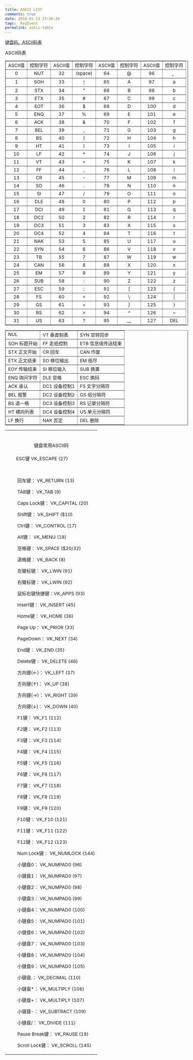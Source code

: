 ```yaml
---
title: ASKII LIST  
comments: true  
date: 2018-01-23 23:36:30  
tags:  KeyEvent  
permalink: askii-table  
---
```


<div id="topics">
<div class="post">

<a id="cb_post_title_url" class="postTitle2" href="http://www.cnblogs.com/knowledgesea/archive/2012/05/19/2508683.html">键盘码、ASCII码表</a>
<div class="clear"></div>
<div class="postBody">
<div id="cnblogs_post_body">

<span style="font-size: 15px;">ASCII码表</span>
<table style="width: 600px;" border="1" cellspacing="0" cellpadding="0">
<tbody>
<tr>
<td valign="top"><span style="font-size: 15px;">ASCII值</span></td>
<td valign="top"><span style="font-size: 15px;">控制字符</span></td>
<td valign="top"><span style="font-size: 15px;">ASCII值</span></td>
<td valign="top"><span style="font-size: 15px;">控制字符</span></td>
<td valign="top"><span style="font-size: 15px;">ASCII值</span></td>
<td valign="top"><span style="font-size: 15px;">控制字符</span></td>
<td valign="top"><span style="font-size: 15px;">ASCII值</span></td>
<td valign="top"><span style="font-size: 15px;">控制字符</span></td>
</tr>
<tr align="middle">
<td valign="top"><span style="font-size: 15px;">0</span></td>
<td valign="top"><span style="font-size: 15px;">NUT</span></td>
<td valign="top"><span style="font-size: 15px;">32</span></td>
<td valign="top"><span style="font-size: 15px;">(space)</span></td>
<td valign="top"><span style="font-size: 15px;">64</span></td>
<td valign="top"><span style="font-size: 15px;">@</span></td>
<td valign="top"><span style="font-size: 15px;">96</span></td>
<td valign="top"><span style="font-size: 15px;">、</span></td>
</tr>
<tr align="middle">
<td valign="top"><span style="font-size: 15px;">1</span></td>
<td valign="top"><span style="font-size: 15px;">SOH</span></td>
<td valign="top"><span style="font-size: 15px;">33</span></td>
<td valign="top"><span style="font-size: 15px;">！</span></td>
<td valign="top"><span style="font-size: 15px;">65</span></td>
<td valign="top"><span style="font-size: 15px;">A</span></td>
<td valign="top"><span style="font-size: 15px;">97</span></td>
<td valign="top"><span style="font-size: 15px;">a</span></td>
</tr>
<tr align="middle">
<td valign="top"><span style="font-size: 15px;">2</span></td>
<td valign="top"><span style="font-size: 15px;">STX</span></td>
<td valign="top"><span style="font-size: 15px;">34</span></td>
<td valign="top"><span style="font-size: 15px;">”</span></td>
<td valign="top"><span style="font-size: 15px;">66</span></td>
<td valign="top"><span style="font-size: 15px;">B</span></td>
<td valign="top"><span style="font-size: 15px;">98</span></td>
<td valign="top"><span style="font-size: 15px;">b</span></td>
</tr>
<tr align="middle">
<td valign="top"><span style="font-size: 15px;">3</span></td>
<td valign="top"><span style="font-size: 15px;">ETX</span></td>
<td valign="top"><span style="font-size: 15px;">35</span></td>
<td valign="top"><span style="font-size: 15px;">#</span></td>
<td valign="top"><span style="font-size: 15px;">67</span></td>
<td valign="top"><span style="font-size: 15px;">C</span></td>
<td valign="top"><span style="font-size: 15px;">99</span></td>
<td valign="top"><span style="font-size: 15px;">c</span></td>
</tr>
<tr align="middle">
<td valign="top"><span style="font-size: 15px;">4</span></td>
<td valign="top"><span style="font-size: 15px;">EOT</span></td>
<td valign="top"><span style="font-size: 15px;">36</span></td>
<td valign="top"><span style="font-size: 15px;">$</span></td>
<td valign="top"><span style="font-size: 15px;">68</span></td>
<td valign="top"><span style="font-size: 15px;">D</span></td>
<td valign="top"><span style="font-size: 15px;">100</span></td>
<td valign="top"><span style="font-size: 15px;">d</span></td>
</tr>
<tr align="middle">
<td valign="top"><span style="font-size: 15px;">5</span></td>
<td valign="top"><span style="font-size: 15px;">ENQ</span></td>
<td valign="top"><span style="font-size: 15px;">37</span></td>
<td valign="top"><span style="font-size: 15px;">%</span></td>
<td valign="top"><span style="font-size: 15px;">69</span></td>
<td valign="top"><span style="font-size: 15px;">E</span></td>
<td valign="top"><span style="font-size: 15px;">101</span></td>
<td valign="top"><span style="font-size: 15px;">e</span></td>
</tr>
<tr align="middle">
<td valign="top"><span style="font-size: 15px;">6</span></td>
<td valign="top"><span style="font-size: 15px;">ACK</span></td>
<td valign="top"><span style="font-size: 15px;">38</span></td>
<td valign="top"><span style="font-size: 15px;">&amp;</span></td>
<td valign="top"><span style="font-size: 15px;">70</span></td>
<td valign="top"><span style="font-size: 15px;">F</span></td>
<td valign="top"><span style="font-size: 15px;">102</span></td>
<td valign="top"><span style="font-size: 15px;">f</span></td>
</tr>
<tr align="middle">
<td valign="top"><span style="font-size: 15px;">7</span></td>
<td valign="top"><span style="font-size: 15px;">BEL</span></td>
<td valign="top"><span style="font-size: 15px;">39</span></td>
<td valign="top"><span style="font-size: 15px;">,</span></td>
<td valign="top"><span style="font-size: 15px;">71</span></td>
<td valign="top"><span style="font-size: 15px;">G</span></td>
<td valign="top"><span style="font-size: 15px;">103</span></td>
<td valign="top"><span style="font-size: 15px;">g</span></td>
</tr>
<tr align="middle">
<td valign="top"><span style="font-size: 15px;">8</span></td>
<td valign="top"><span style="font-size: 15px;">BS</span></td>
<td valign="top"><span style="font-size: 15px;">40</span></td>
<td valign="top"><span style="font-size: 15px;">(</span></td>
<td valign="top"><span style="font-size: 15px;">72</span></td>
<td valign="top"><span style="font-size: 15px;">H</span></td>
<td valign="top"><span style="font-size: 15px;">104</span></td>
<td valign="top"><span style="font-size: 15px;">h</span></td>
</tr>
<tr align="middle">
<td valign="top"><span style="font-size: 15px;">9</span></td>
<td valign="top"><span style="font-size: 15px;">HT</span></td>
<td valign="top"><span style="font-size: 15px;">41</span></td>
<td valign="top"><span style="font-size: 15px;">)</span></td>
<td valign="top"><span style="font-size: 15px;">73</span></td>
<td valign="top"><span style="font-size: 15px;">I</span></td>
<td valign="top"><span style="font-size: 15px;">105</span></td>
<td valign="top"><span style="font-size: 15px;">i</span></td>
</tr>
<tr align="middle">
<td valign="top"><span style="font-size: 15px;">10</span></td>
<td valign="top"><span style="font-size: 15px;">LF</span></td>
<td valign="top"><span style="font-size: 15px;">42</span></td>
<td valign="top"><span style="font-size: 15px;">*</span></td>
<td valign="top"><span style="font-size: 15px;">74</span></td>
<td valign="top"><span style="font-size: 15px;">J</span></td>
<td valign="top"><span style="font-size: 15px;">106</span></td>
<td valign="top"><span style="font-size: 15px;">j</span></td>
</tr>
<tr align="middle">
<td valign="top"><span style="font-size: 15px;">11</span></td>
<td valign="top"><span style="font-size: 15px;">VT</span></td>
<td valign="top"><span style="font-size: 15px;">43</span></td>
<td valign="top"><span style="font-size: 15px;">+</span></td>
<td valign="top"><span style="font-size: 15px;">75</span></td>
<td valign="top"><span style="font-size: 15px;">K</span></td>
<td valign="top"><span style="font-size: 15px;">107</span></td>
<td valign="top"><span style="font-size: 15px;">k</span></td>
</tr>
<tr align="middle">
<td valign="top"><span style="font-size: 15px;">12</span></td>
<td valign="top"><span style="font-size: 15px;">FF</span></td>
<td valign="top"><span style="font-size: 15px;">44</span></td>
<td valign="top"><span style="font-size: 15px;">,</span></td>
<td valign="top"><span style="font-size: 15px;">76</span></td>
<td valign="top"><span style="font-size: 15px;">L</span></td>
<td valign="top"><span style="font-size: 15px;">108</span></td>
<td valign="top"><span style="font-size: 15px;">l</span></td>
</tr>
<tr align="middle">
<td valign="top"><span style="font-size: 15px;">13</span></td>
<td valign="top"><span style="font-size: 15px;">CR</span></td>
<td valign="top"><span style="font-size: 15px;">45</span></td>
<td valign="top"><span style="font-size: 15px;">-</span></td>
<td valign="top"><span style="font-size: 15px;">77</span></td>
<td valign="top"><span style="font-size: 15px;">M</span></td>
<td valign="top"><span style="font-size: 15px;">109</span></td>
<td valign="top"><span style="font-size: 15px;">m</span></td>
</tr>
<tr align="middle">
<td valign="top"><span style="font-size: 15px;">14</span></td>
<td valign="top"><span style="font-size: 15px;">SO</span></td>
<td valign="top"><span style="font-size: 15px;">46</span></td>
<td valign="top"><span style="font-size: 15px;">.</span></td>
<td valign="top"><span style="font-size: 15px;">78</span></td>
<td valign="top"><span style="font-size: 15px;">N</span></td>
<td valign="top"><span style="font-size: 15px;">110</span></td>
<td valign="top"><span style="font-size: 15px;">n</span></td>
</tr>
<tr align="middle">
<td valign="top"><span style="font-size: 15px;">15</span></td>
<td valign="top"><span style="font-size: 15px;">SI</span></td>
<td valign="top"><span style="font-size: 15px;">47</span></td>
<td valign="top"><span style="font-size: 15px;">/</span></td>
<td valign="top"><span style="font-size: 15px;">79</span></td>
<td valign="top"><span style="font-size: 15px;">O</span></td>
<td valign="top"><span style="font-size: 15px;">111</span></td>
<td valign="top"><span style="font-size: 15px;">o</span></td>
</tr>
<tr align="middle">
<td valign="top"><span style="font-size: 15px;">16</span></td>
<td valign="top"><span style="font-size: 15px;">DLE</span></td>
<td valign="top"><span style="font-size: 15px;">48</span></td>
<td valign="top"><span style="font-size: 15px;">0</span></td>
<td valign="top"><span style="font-size: 15px;">80</span></td>
<td valign="top"><span style="font-size: 15px;">P</span></td>
<td valign="top"><span style="font-size: 15px;">112</span></td>
<td valign="top"><span style="font-size: 15px;">p</span></td>
</tr>
<tr align="middle">
<td valign="top"><span style="font-size: 15px;">17</span></td>
<td valign="top"><span style="font-size: 15px;">DCI</span></td>
<td valign="top"><span style="font-size: 15px;">49</span></td>
<td valign="top"><span style="font-size: 15px;">1</span></td>
<td valign="top"><span style="font-size: 15px;">81</span></td>
<td valign="top"><span style="font-size: 15px;">Q</span></td>
<td valign="top"><span style="font-size: 15px;">113</span></td>
<td valign="top"><span style="font-size: 15px;">q</span></td>
</tr>
<tr align="middle">
<td valign="top"><span style="font-size: 15px;">18</span></td>
<td valign="top"><span style="font-size: 15px;">DC2</span></td>
<td valign="top"><span style="font-size: 15px;">50</span></td>
<td valign="top"><span style="font-size: 15px;">2</span></td>
<td valign="top"><span style="font-size: 15px;">82</span></td>
<td valign="top"><span style="font-size: 15px;">R</span></td>
<td valign="top"><span style="font-size: 15px;">114</span></td>
<td valign="top"><span style="font-size: 15px;">r</span></td>
</tr>
<tr align="middle">
<td valign="top"><span style="font-size: 15px;">19</span></td>
<td valign="top"><span style="font-size: 15px;">DC3</span></td>
<td valign="top"><span style="font-size: 15px;">51</span></td>
<td valign="top"><span style="font-size: 15px;">3</span></td>
<td valign="top"><span style="font-size: 15px;">83</span></td>
<td valign="top"><span style="font-size: 15px;">X</span></td>
<td valign="top"><span style="font-size: 15px;">115</span></td>
<td valign="top"><span style="font-size: 15px;">s</span></td>
</tr>
<tr align="middle">
<td valign="top"><span style="font-size: 15px;">20</span></td>
<td valign="top"><span style="font-size: 15px;">DC4</span></td>
<td valign="top"><span style="font-size: 15px;">52</span></td>
<td valign="top"><span style="font-size: 15px;">4</span></td>
<td valign="top"><span style="font-size: 15px;">84</span></td>
<td valign="top"><span style="font-size: 15px;">T</span></td>
<td valign="top"><span style="font-size: 15px;">116</span></td>
<td valign="top"><span style="font-size: 15px;">t</span></td>
</tr>
<tr align="middle">
<td valign="top"><span style="font-size: 15px;">21</span></td>
<td valign="top"><span style="font-size: 15px;">NAK</span></td>
<td valign="top"><span style="font-size: 15px;">53</span></td>
<td valign="top"><span style="font-size: 15px;">5</span></td>
<td valign="top"><span style="font-size: 15px;">85</span></td>
<td valign="top"><span style="font-size: 15px;">U</span></td>
<td valign="top"><span style="font-size: 15px;">117</span></td>
<td valign="top"><span style="font-size: 15px;">u</span></td>
</tr>
<tr align="middle">
<td valign="top"><span style="font-size: 15px;">22</span></td>
<td valign="top"><span style="font-size: 15px;">SYN</span></td>
<td valign="top"><span style="font-size: 15px;">54</span></td>
<td valign="top"><span style="font-size: 15px;">6</span></td>
<td valign="top"><span style="font-size: 15px;">86</span></td>
<td valign="top"><span style="font-size: 15px;">V</span></td>
<td valign="top"><span style="font-size: 15px;">118</span></td>
<td valign="top"><span style="font-size: 15px;">v</span></td>
</tr>
<tr align="middle">
<td valign="top"><span style="font-size: 15px;">23</span></td>
<td valign="top"><span style="font-size: 15px;">TB</span></td>
<td valign="top"><span style="font-size: 15px;">55</span></td>
<td valign="top"><span style="font-size: 15px;">7</span></td>
<td valign="top"><span style="font-size: 15px;">87</span></td>
<td valign="top"><span style="font-size: 15px;">W</span></td>
<td valign="top"><span style="font-size: 15px;">119</span></td>
<td valign="top"><span style="font-size: 15px;">w</span></td>
</tr>
<tr align="middle">
<td valign="top"><span style="font-size: 15px;">24</span></td>
<td valign="top"><span style="font-size: 15px;">CAN</span></td>
<td valign="top"><span style="font-size: 15px;">56</span></td>
<td valign="top"><span style="font-size: 15px;">8</span></td>
<td valign="top"><span style="font-size: 15px;">88</span></td>
<td valign="top"><span style="font-size: 15px;">X</span></td>
<td valign="top"><span style="font-size: 15px;">120</span></td>
<td valign="top"><span style="font-size: 15px;">x</span></td>
</tr>
<tr align="middle">
<td valign="top"><span style="font-size: 15px;">25</span></td>
<td valign="top"><span style="font-size: 15px;">EM</span></td>
<td valign="top"><span style="font-size: 15px;">57</span></td>
<td valign="top"><span style="font-size: 15px;">9</span></td>
<td valign="top"><span style="font-size: 15px;">89</span></td>
<td valign="top"><span style="font-size: 15px;">Y</span></td>
<td valign="top"><span style="font-size: 15px;">121</span></td>
<td valign="top"><span style="font-size: 15px;">y</span></td>
</tr>
<tr align="middle">
<td valign="top"><span style="font-size: 15px;">26</span></td>
<td valign="top"><span style="font-size: 15px;">SUB</span></td>
<td valign="top"><span style="font-size: 15px;">58</span></td>
<td valign="top"><span style="font-size: 15px;">:</span></td>
<td valign="top"><span style="font-size: 15px;">90</span></td>
<td valign="top"><span style="font-size: 15px;">Z</span></td>
<td valign="top"><span style="font-size: 15px;">122</span></td>
<td valign="top"><span style="font-size: 15px;">z</span></td>
</tr>
<tr align="middle">
<td valign="top"><span style="font-size: 15px;">27</span></td>
<td valign="top"><span style="font-size: 15px;">ESC</span></td>
<td valign="top"><span style="font-size: 15px;">59</span></td>
<td valign="top"><span style="font-size: 15px;">;</span></td>
<td valign="top"><span style="font-size: 15px;">91</span></td>
<td valign="top"><span style="font-size: 15px;">[</span></td>
<td valign="top"><span style="font-size: 15px;">123</span></td>
<td valign="top"><span style="font-size: 15px;">{</span></td>
</tr>
<tr align="middle">
<td valign="top"><span style="font-size: 15px;">28</span></td>
<td valign="top"><span style="font-size: 15px;">FS</span></td>
<td valign="top"><span style="font-size: 15px;">60</span></td>
<td valign="top"><span style="font-size: 15px;">&lt;</span></td>
<td valign="top"><span style="font-size: 15px;">92</span></td>
<td valign="top"><span style="font-size: 15px;">\</span></td>
<td valign="top"><span style="font-size: 15px;">124</span></td>
<td valign="top"><span style="font-size: 15px;">|</span></td>
</tr>
<tr align="middle">
<td valign="top"><span style="font-size: 15px;">29</span></td>
<td valign="top"><span style="font-size: 15px;">GS</span></td>
<td valign="top"><span style="font-size: 15px;">61</span></td>
<td valign="top"><span style="font-size: 15px;">=</span></td>
<td valign="top"><span style="font-size: 15px;">93</span></td>
<td valign="top"><span style="font-size: 15px;">]</span></td>
<td valign="top"><span style="font-size: 15px;">125</span></td>
<td valign="top"><span style="font-size: 15px;">}</span></td>
</tr>
<tr align="middle">
<td valign="top"><span style="font-size: 15px;">30</span></td>
<td valign="top"><span style="font-size: 15px;">RS</span></td>
<td valign="top"><span style="font-size: 15px;">62</span></td>
<td valign="top"><span style="font-size: 15px;">&gt;</span></td>
<td valign="top"><span style="font-size: 15px;">94</span></td>
<td valign="top"><span style="font-size: 15px;">^</span></td>
<td valign="top"><span style="font-size: 15px;">126</span></td>
<td valign="top"><span style="font-size: 15px;">~</span></td>
</tr>
<tr align="middle">
<td valign="top"><span style="font-size: 15px;">31</span></td>
<td valign="top"><span style="font-size: 15px;">US</span></td>
<td valign="top"><span style="font-size: 15px;">63</span></td>
<td valign="top"><span style="font-size: 15px;">?</span></td>
<td valign="top"><span style="font-size: 15px;">95</span></td>
<td valign="top"><span style="font-size: 15px;">__</span></td>
<td valign="top"><span style="font-size: 15px;">127</span></td>
<td valign="top"><span style="font-size: 15px;">DEL</span></td>
</tr>
</tbody>
</table>
<table style="width: 600px;" border="1" cellspacing="0" cellpadding="0">
<tbody>
<tr>
<td valign="top"><span style="font-size: 15px;">NUL</span></td>
<td valign="top"><span style="font-size: 15px;">VT 垂直制表</span></td>
<td valign="top"><span style="font-size: 15px;">SYN 空转同步</span></td>
</tr>
<tr>
<td valign="top"><span style="font-size: 15px;">SOH 标题开始</span></td>
<td valign="top"><span style="font-size: 15px;">FF 走纸控制</span></td>
<td valign="top"><span style="font-size: 15px;">ETB 信息组传送结束</span></td>
</tr>
<tr>
<td valign="top"><span style="font-size: 15px;">STX 正文开始</span></td>
<td valign="top"><span style="font-size: 15px;">CR 回车</span></td>
<td valign="top"><span style="font-size: 15px;">CAN 作废</span></td>
</tr>
<tr>
<td valign="top"><span style="font-size: 15px;">ETX 正文结束</span></td>
<td valign="top"><span style="font-size: 15px;">SO 移位输出</span></td>
<td valign="top"><span style="font-size: 15px;">EM 纸尽</span></td>
</tr>
<tr>
<td valign="top"><span style="font-size: 15px;">EOY 传输结束</span></td>
<td valign="top"><span style="font-size: 15px;">SI 移位输入</span></td>
<td valign="top"><span style="font-size: 15px;">SUB 换置</span></td>
</tr>
<tr>
<td valign="top"><span style="font-size: 15px;">ENQ 询问字符</span></td>
<td valign="top"><span style="font-size: 15px;">DLE 空格</span></td>
<td valign="top"><span style="font-size: 15px;">ESC 换码</span></td>
</tr>
<tr>
<td valign="top"><span style="font-size: 15px;">ACK 承认</span></td>
<td valign="top"><span style="font-size: 15px;">DC1 设备控制1</span></td>
<td valign="top"><span style="font-size: 15px;">FS 文字分隔符</span></td>
</tr>
<tr>
<td valign="top"><span style="font-size: 15px;">BEL 报警</span></td>
<td valign="top"><span style="font-size: 15px;">DC2 设备控制2</span></td>
<td valign="top"><span style="font-size: 15px;">GS 组分隔符</span></td>
</tr>
<tr>
<td valign="top"><span style="font-size: 15px;">BS 退一格</span></td>
<td valign="top"><span style="font-size: 15px;">DC3 设备控制3</span></td>
<td valign="top"><span style="font-size: 15px;">RS 记录分隔符</span></td>
</tr>
<tr>
<td valign="top"><span style="font-size: 15px;">HT 横向列表</span></td>
<td valign="top"><span style="font-size: 15px;">DC4 设备控制4</span></td>
<td valign="top"><span style="font-size: 15px;">US 单元分隔符</span></td>
</tr>
<tr>
<td valign="top"><span style="font-size: 15px;">LF 换行</span></td>
<td valign="top"><span style="font-size: 15px;">NAK 否定</span></td>
<td valign="top"><span style="font-size: 15px;">DEL 删除</span></td>
</tr>
</tbody>
</table>
<table class="FCK__ShowTableBorders" style="width: 600px;" border="0" cellspacing="0" cellpadding="0">
<tbody>
<tr>
<td align="middle">&nbsp;

<span style="font-size: 15px;">键盘常用ASCII码</span></td>
</tr>
<tr>
<td><span style="font-size: 15px;">       ESC键 VK_ESCAPE (27)</span>

<span style="font-size: 15px;"> </span>
<p style="text-indent: 2em;"><span style="font-size: 15px;">回车键： VK_RETURN (13)</span></p>
<p style="text-indent: 2em;"><span style="font-size: 15px;">TAB键： VK_TAB (9)</span></p>
<p style="text-indent: 2em;"><span style="font-size: 15px;">Caps Lock键： VK_CAPITAL (20)</span></p>
<p style="text-indent: 2em;"><span style="font-size: 15px;">Shift键： VK_SHIFT ($10)</span></p>
<p style="text-indent: 2em;"><span style="font-size: 15px;">Ctrl键： VK_CONTROL (17)</span></p>
<p style="text-indent: 2em;"><span style="font-size: 15px;">Alt键： VK_MENU (18)</span></p>
<p style="text-indent: 2em;"><span style="font-size: 15px;">空格键： VK_SPACE ($20/32)</span></p>
<p style="text-indent: 2em;"><span style="font-size: 15px;">退格键： VK_BACK (8)</span></p>
<p style="text-indent: 2em;"><span style="font-size: 15px;">左徽标键： VK_LWIN (91)</span></p>
<p style="text-indent: 2em;"><span style="font-size: 15px;">右徽标键： VK_LWIN (92)</span></p>
<p style="text-indent: 2em;"><span style="font-size: 15px;">鼠标右键快捷键：VK_APPS (93)</span></p>
<p style="text-indent: 2em;"><span style="font-size: 15px;">Insert键： VK_INSERT (45)</span></p>
<p style="text-indent: 2em;"><span style="font-size: 15px;">Home键： VK_HOME (36)</span></p>
<p style="text-indent: 2em;"><span style="font-size: 15px;">Page Up： VK_PRIOR (33)</span></p>
<p style="text-indent: 2em;"><span style="font-size: 15px;">PageDown： VK_NEXT (34)</span></p>
<p style="text-indent: 2em;"><span style="font-size: 15px;">End键： VK_END (35)</span></p>
<p style="text-indent: 2em;"><span style="font-size: 15px;">Delete键： VK_DELETE (46)</span></p>
<p style="text-indent: 2em;"><span style="font-size: 15px;">方向键(←)： VK_LEFT (37)</span></p>
<p style="text-indent: 2em;"><span style="font-size: 15px;">方向键(↑)： VK_UP (38)</span></p>
<p style="text-indent: 2em;"><span style="font-size: 15px;">方向键(→)： VK_RIGHT (39)</span></p>
<p style="text-indent: 2em;"><span style="font-size: 15px;">方向键(↓)： VK_DOWN (40)</span></p>
<p style="text-indent: 2em;"><span style="font-size: 15px;">F1键： VK_F1 (112)</span></p>
<p style="text-indent: 2em;"><span style="font-size: 15px;">F2键： VK_F2 (113)</span></p>
<p style="text-indent: 2em;"><span style="font-size: 15px;">F3键： VK_F3 (114)</span></p>
<p style="text-indent: 2em;"><span style="font-size: 15px;">F4键： VK_F4 (115)</span></p>
<p style="text-indent: 2em;"><span style="font-size: 15px;">F5键： VK_F5 (116)</span></p>
<p style="text-indent: 2em;"><span style="font-size: 15px;">F6键： VK_F6 (117)</span></p>
<p style="text-indent: 2em;"><span style="font-size: 15px;">F7键： VK_F7 (118)</span></p>
<p style="text-indent: 2em;"><span style="font-size: 15px;">F8键： VK_F8 (119)</span></p>
<p style="text-indent: 2em;"><span style="font-size: 15px;">F9键： VK_F9 (120)</span></p>
<p style="text-indent: 2em;"><span style="font-size: 15px;">F10键： VK_F10 (121)</span></p>
<p style="text-indent: 2em;"><span style="font-size: 15px;">F11键： VK_F11 (122)</span></p>
<p style="text-indent: 2em;"><span style="font-size: 15px;">F12键： VK_F12 (123)</span></p>
<p style="text-indent: 2em;"><span style="font-size: 15px;">Num Lock键： VK_NUMLOCK (144)</span></p>
<p style="text-indent: 2em;"><span style="font-size: 15px;">小键盘0： VK_NUMPAD0 (96)</span></p>
<p style="text-indent: 2em;"><span style="font-size: 15px;">小键盘1： VK_NUMPAD0 (97)</span></p>
<p style="text-indent: 2em;"><span style="font-size: 15px;">小键盘2： VK_NUMPAD0 (98)</span></p>
<p style="text-indent: 2em;"><span style="font-size: 15px;">小键盘3： VK_NUMPAD0 (99)</span></p>
<p style="text-indent: 2em;"><span style="font-size: 15px;">小键盘4： VK_NUMPAD0 (100)</span></p>
<p style="text-indent: 2em;"><span style="font-size: 15px;">小键盘5： VK_NUMPAD0 (101)</span></p>
<p style="text-indent: 2em;"><span style="font-size: 15px;">小键盘6： VK_NUMPAD0 (102)</span></p>
<p style="text-indent: 2em;"><span style="font-size: 15px;">小键盘7： VK_NUMPAD0 (103)</span></p>
<p style="text-indent: 2em;"><span style="font-size: 15px;">小键盘8： VK_NUMPAD0 (104)</span></p>
<p style="text-indent: 2em;"><span style="font-size: 15px;">小键盘9： VK_NUMPAD0 (105)</span></p>
<p style="text-indent: 2em;"><span style="font-size: 15px;">小键盘.： VK_DECIMAL (110)</span></p>
<p style="text-indent: 2em;"><span style="font-size: 15px;">小键盘*： VK_MULTIPLY (106)</span></p>
<p style="text-indent: 2em;"><span style="font-size: 15px;">小键盘+： VK_MULTIPLY (107)</span></p>
<p style="text-indent: 2em;"><span style="font-size: 15px;">小键盘-： VK_SUBTRACT (109)</span></p>
<p style="text-indent: 2em;"><span style="font-size: 15px;">小键盘/： VK_DIVIDE (111)</span></p>
<p style="text-indent: 2em;"><span style="font-size: 15px;">Pause Break键： VK_PAUSE (19)</span></p>
<p style="text-indent: 2em;"><span style="font-size: 15px;">Scroll Lock键： VK_SCROLL (145)</span></p>
</td>
</tr>
</tbody>
</table>
</div>
<div id="MySignature"></div>
<div class="clear"></div>
<div id="blog_post_info_block"></div>
</div>
&nbsp;

</div>
</div>
